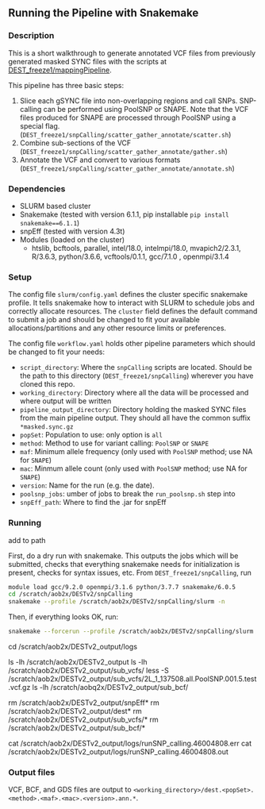## Running the Pipeline with Snakemake

### Description
This is a short walkthrough to generate annotated VCF files from previously generated masked SYNC files with the scripts at [DEST_freeze1/mappingPipeline](https://github.com/DEST-bio/DEST_freeze1/tree/main/mappingPipeline).

This pipeline has three basic steps:
  1. Slice each gSYNC file into non-overlapping regions and call SNPs. SNP-calling can be performed using PoolSNP or SNAPE. Note that the VCF files produced for SNAPE are processed through PoolSNP using a special flag. (`DEST_freeze1/snpCalling/scatter_gather_annotate/scatter.sh`)
  2. Combine sub-sections of the VCF (`DEST_freeze1/snpCalling/scatter_gather_annotate/gather.sh`)
  3. Annotate the VCF and convert to various formats (`DEST_freeze1/snpCalling/scatter_gather_annotate/annotate.sh`)

### Dependencies
 * SLURM based cluster
 * Snakemake (tested with version 6.1.1, pip installable `pip install snakemake==6.1.1`)
 * snpEff (tested with version 4.3t)
 * Modules (loaded on the cluster)
   * htslib, bcftools, parallel, intel/18.0, intelmpi/18.0, mvapich2/2.3.1, R/3.6.3, python/3.6.6, vcftools/0.1.1, gcc/7.1.0 , openmpi/3.1.4

### Setup
The config file `slurm/config.yaml` defines the cluster specific snakemake profile. It tells snakemake how to interact with SLURM to schedule jobs and correctly allocate resources. The `cluster` field defines the default command to submit a job and should be changed to fit your available allocations/partitions and any other resource limits or preferences.

The config file `workflow.yaml` holds other pipeline parameters which should be changed to fit your needs:
 * `script_directory`: Where the `snpCalling` scripts are located. Should be the path to this directory (`DEST_freeze1/snpCalling`) wherever you have cloned this repo.
 * `working_directory`: Directory where all the data will be processed and where output will be written
 * `pipeline_output_directory`: Directory holding the masked SYNC files from the main pipeline output. They should all have the common suffix `*masked.sync.gz`
 * `popSet`: Population to use: only option is `all`
 * `method`: Method to use for variant calling: `PoolSNP` or `SNAPE`
 * `maf`: Minimum allele frequency (only used with `PoolSNP` method; use NA for `SNAPE`)
 * `mac`: Minmum allele count (only used with `PoolSNP` method; use NA for `SNAPE`)
 * `version`: Name for the run (e.g. the date).
 * `poolsnp_jobs`: umber of jobs to break the `run_poolsnp.sh` step into
 * `snpEff_path`: Where to find the .jar for snpEff

### Running

add to path

First, do a dry run with snakemake. This outputs the jobs which will be submitted, checks that everything snakemake needs for initialization is present, checks for syntax issues, etc. From `DEST_freeze1/snpCalling`, run
```bash
module load gcc/9.2.0 openmpi/3.1.6 python/3.7.7 snakemake/6.0.5
cd /scratch/aob2x/DESTv2/snpCalling
snakemake --profile /scratch/aob2x/DESTv2/snpCalling/slurm -n
```

Then, if everything looks OK, run:
```bash
snakemake --forcerun --profile /scratch/aob2x/DESTv2/snpCalling/slurm
```

cd /scratch/aob2x/DESTv2_output/logs

ls -lh /scratch/aob2x/DESTv2_output
ls -lh /scratch/aob2x/DESTv2_output/sub_vcfs/
less -S /scratch/aob2x/DESTv2_output/sub_vcfs/2L_1_137508.all.PoolSNP.001.5.test.vcf.gz
ls -lh /scratch/aobq2x/DESTv2_output/sub_bcf/


rm /scratch/aob2x/DESTv2_output/snpEff*
rm /scratch/aob2x/DESTv2_output/dest*
rm /scratch/aob2x/DESTv2_output/sub_vcfs/*
rm /scratch/aob2x/DESTv2_output/sub_bcf/*

cat /scratch/aob2x/DESTv2_output/logs/runSNP_calling.46004808.err
cat /scratch/aob2x/DESTv2_output/logs/runSNP_calling.46004808.out


### Output files
VCF, BCF, and GDS files are output to `<working_directory>/dest.<popSet>.<method>.<maf>.<mac>.<version>.ann.*`.
